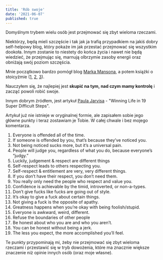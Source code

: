 ```yaml
---
title: 'Rób swoje'
date: '2021-06-07'
published: true
---
```


Domyślnym trybem wielu osób jest przejmować się zbyt wieloma rzeczami.

Niektórzy, będą mieli szczęście i tak jak ja trafią przypadkiem na jakiś dobry self-helpowy blog, który pokaże im jak przestać przejmować się wszystkim dookoła. Innym zostanie to niestety do końca życia i nawet nie będą wiedzieć, że przejmując się, marnują olbrzymie zasoby energii oraz obniżają swój poziom szczęścia.

Mnie początkowo bardzo pomógł blog [Marka Mansona](https://markmanson.net/), a potem książki o stoicyźmie ([1](https://www.amazon.com/Guide-Good-Life-Ancient-Stoic-ebook/dp/B0040JHNQG/), [2](https://www.amazon.com/Daily-Stoic-Meditations-Wisdom-Perseverance-ebook/dp/B01HNJIJB2), [3](https://www.amazon.com/Letters-Stoic-Epistulae-Lucilium-Classics-ebook/dp/B002RI99KK/)).

Nauczyłem się, że najlepiej jest **skupić na tym, nad czym mamy kontrolę** i zacząć powoli robić swoje.

Innym dobrym źródłem, jest artykuł [Paula Jarvisa](https://pjrvs.com/) - "Winning Life in 19 Super Difficult Steps".

Artykuł już nie istnieje w oryginalnej formie, ale zapisałem sobie jego główne punkty i teraz zostawiam je Tobie. W całej chwale i bez mojego komentarza.

1. Everyone is offended all of the time.
1. If someone is offended by you, that’s because they’ve noticed you.
1. Not being noticed sucks more, but it’s a universal pain.
1. People will judge you, regardless of what you do, because everyone’s “judgy.”
1. Luckily, judgement & respect are different things
1. Self-respect leads to others respecting you.
1. Self-respect & entitlement are very, very different things.
1. If you don’t have their respect, you don’t need them.
1. You really only need the people who respect and value you.
1. Confidence is achievable by the timid, introverted, or non-a-types.
1. Don’t give fucks like fucks are going out of style.
1. It’s okay to give a fuck about certain things.
1. Not giving a fuck is the opposite of apathy.
1. Greatness happens when you’re okay with being foolish/stupid.
1. Everyone is awkward, weird, different.
1. Refuse the boundaries of other people
1. Be honest about who you are and who you aren’t.
1. You can be honest without being a jerk.
1. The less you expect, the more accomplished you’ll feel.

Te punkty przypominają mi, żeby nie przejmować się zbyt wieloma rzeczami i przestawić się w tryb dowożenia, które ma znacznie większe znaczenie niż opinie innych osób (oraz moje własne).

